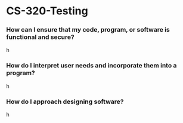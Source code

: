 # CS-320-Testing

### How can I ensure that my code, program, or software is functional and secure?

h

### How do I interpret user needs and incorporate them into a program?

h

### How do I approach designing software?

h
